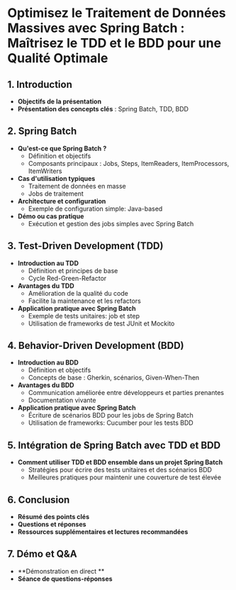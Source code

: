 # Optimisez le Traitement de Données Massives avec Spring Batch : Maîtrisez le TDD et le BDD pour une Qualité Optimale

## 1. Introduction
- **Objectifs de la présentation**
- **Présentation des concepts clés** : Spring Batch, TDD, BDD

## 2. Spring Batch
- **Qu'est-ce que Spring Batch ?**
    - Définition et objectifs
    - Composants principaux : Jobs, Steps, ItemReaders, ItemProcessors, ItemWriters
- **Cas d'utilisation typiques**
    - Traitement de données en masse
    - Jobs de traitement
- **Architecture et configuration**
    - Exemple de configuration simple: Java-based
- **Démo ou cas pratique**
    - Exécution et gestion des jobs simples avec Spring Batch

## 3. Test-Driven Development (TDD)
- **Introduction au TDD**
    - Définition et principes de base
    - Cycle Red-Green-Refactor
- **Avantages du TDD**
    - Amélioration de la qualité du code
    - Facilite la maintenance et les refactors
- **Application pratique avec Spring Batch**
    - Exemple de tests unitaires: job et step
    - Utilisation de frameworks de test JUnit et Mockito

## 4. Behavior-Driven Development (BDD)
- **Introduction au BDD**
    - Définition et objectifs
    - Concepts de base : Gherkin, scénarios, Given-When-Then
- **Avantages du BDD**
    - Communication améliorée entre développeurs et parties prenantes
    - Documentation vivante
- **Application pratique avec Spring Batch**
    - Écriture de scénarios BDD pour les jobs de Spring Batch
    - Utilisation de frameworks: Cucumber pour les tests BDD

## 5. Intégration de Spring Batch avec TDD et BDD
- **Comment utiliser TDD et BDD ensemble dans un projet Spring Batch**
    - Stratégies pour écrire des tests unitaires et des scénarios BDD
    - Meilleures pratiques pour maintenir une couverture de test élevée

## 6. Conclusion
- **Résumé des points clés**
- **Questions et réponses**
- **Ressources supplémentaires et lectures recommandées**

## 7. Démo et Q&A
- **Démonstration en direct **
- **Séance de questions-réponses**
